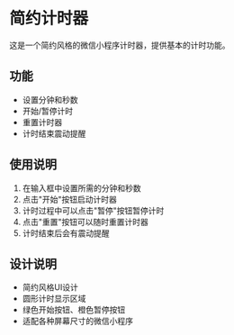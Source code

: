 # 简约计时器

这是一个简约风格的微信小程序计时器，提供基本的计时功能。

## 功能

- 设置分钟和秒数
- 开始/暂停计时
- 重置计时器
- 计时结束震动提醒

## 使用说明

1. 在输入框中设置所需的分钟和秒数
2. 点击"开始"按钮启动计时器
3. 计时过程中可以点击"暂停"按钮暂停计时
4. 点击"重置"按钮可以随时重置计时器
5. 计时结束后会有震动提醒

## 设计说明

- 简约风格UI设计
- 圆形计时显示区域
- 绿色开始按钮、橙色暂停按钮
- 适配各种屏幕尺寸的微信小程序 